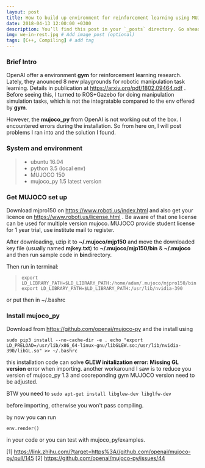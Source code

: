 ```yaml
---
layout: post
title: How to build up environment for reinforcement learning using MUJOCO, mujoco_py and OpenAI gym.
date: 2018-04-13 12:00:00 +0300
description: You’ll find this post in your `_posts` directory. Go ahead and edit it and re-build the site to see your changes. # Add post description (optional)
img: we-in-rest.jpg # Add image post (optional)
tags: [C++, Compiling] # add tag
---
```


### Brief Intro

OpenAI offer a environment **gym** for reinforcement learning research. Lately, they anounced 8 new playgrounds for robotic manipulation task learning.
Details in publication at https://arxiv.org/pdf/1802.09464.pdf . Before seeing this, I turned to ROS+Gazebo for doing manipulation simulation tasks,
which is not the integratable compared to the env offered by **gym**.

However, the **mujoco_py** from OpenAI is not working out of the box. I encountered errors during the installation.
So from here on, I will post problems I ran into and the solution I found.


### System and environment

> * ubuntu 16.04
> * python 3.5 (local env)
> * MUJOCO 150
> * mujoco_py 1.5 latest version


### Get MUJOCO set up
Download mjpro150 on https://www.roboti.us/index.html and also get your licence on https://www.roboti.us/license.html .
Be aware of that one license can be used for multiple version mujoco. MUJOCO provide student license for 1 year trial, use institute 
mail to register.

After downloading, uzip it to **~/.mujoco/mjp150** and move the downloaded key file (usually named **mjkey.txt**) to 
**~/.mujoco/mjp150/bin** & **~/.mujoco** and then run sample code in **bin**directory.

Then run in terminal:

> `export LD_LIBRARY_PATH=$LD_LIBRARY_PATH:/home/adam/.mujoco/mjpro150/bin
>   export LD_LIBRARY_PATH=$LD_LIBRARY_PATH:/usr/lib/nvidia-390
> `

or put then in ~/.bashrc

### Install mujoco_py

Download from https://github.com/openai/mujoco-py and the install using

`sudo pip3 install --no-cache-dir -e .
echo "export LD_PRELOAD=/usr/lib/x86_64-linux-gnu/libGLEW.so:/usr/lib/nvidia-390/libGL.so" >> ~/.bashrc`


this installation code can solve **GLEW initalization error: Missing GL version** error when importing.
another workaround I saw is to reduce you version of mujoco_py 1.3 and cooreponding gym MUJOCO version need to be 
adjusted.


BTW you need to 
`sudo apt-get install libglew-dev libglfw-dev`

before importing, otherwise you won't pass compiling.

by now you can run 

`env.render()`

in your code or you can test with mujoco_py/examples.

[1] https://link.zhihu.com/?target=https%3A//github.com/openai/mujoco-py/pull/145
[2] https://github.com/openai/mujoco-py/issues/44
